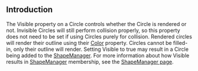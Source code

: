 ## Introduction

The Visible property on a Circle controls whether the Circle is rendered or not. Invisible Circles will still perform collision properly, so this property does not need to be set if using Circles purely for collision. Rendered circles will render their outline using their [Color](/frb/docs/index.php?title=FlatRedBall.Math.Geometry.Circle.Color&action=edit&redlink=1 "FlatRedBall.Math.Geometry.Circle.Color (page does not exist)") property. Circles cannot be filled-in, only their outline will render. Setting Visible to true may result in a Circle being added to the [ShapeManager](/documentation/api/flatredball/flatredball-math/flatredball-math-geometry/flatredball-math-geometry-shapemanager.md). For more information about how Visible results in [ShapeManager](/documentation/api/flatredball/flatredball-math/flatredball-math-geometry/flatredball-math-geometry-shapemanager.md) membership, see the [ShapeManager page](/documentation/api/flatredball/flatredball-math/flatredball-math-geometry/flatredball-math-geometry-shapemanager.md).
